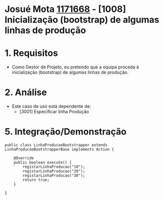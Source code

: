 **Josué Mota [1171668](../)** - [1008] Inicialização (bootstrap) de algumas linhas de produção
=======================================

# 1. Requisitos

- Como Gestor de Projeto, eu pretendo que a equipa proceda à inicialização (bootstrap) de algumas linhas de produção.


# 2. Análise

- Este caso de uso está dependente de:
  -  [3001] Especificar linha Produção


    
# 5. Integração/Demonstração

    public class LinhaProducaoBootstrapper extends LinhaProducaoBootstrapperBase implements Action {

        @Override
        public boolean execute() {
            registarLinhaProducao("10");
            registarLinhaProducao("20");
            registarLinhaProducao("30");
            return true;
        }
        
    }
